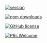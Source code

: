 [![version](https://img.shields.io/npm/v/@stemcmicro/atoms.svg)](https://www.npmjs.com/package/@stemcmicro/atoms) 

[![npm downloads](https://img.shields.io/npm/dm/@stemcmicro/atoms.svg)](https://npm-stat.com/charts.html?package=@stemcmicro/atoms&from=2022-09-01)

[![GitHub license](https://img.shields.io/badge/license-MIT-blue.svg)](./LICENSE)

[![PRs Welcome](https://img.shields.io/badge/PRs-welcome-brightgreen.svg)](./CONTRIBUTING.md)
